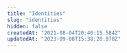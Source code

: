 ```yaml
---
title: "Identities"
slug: "identities"
hidden: false
createdAt: "2021-08-04T20:46:15.584Z"
updatedAt: "2023-09-08T15:38:20.078Z"
---
```

